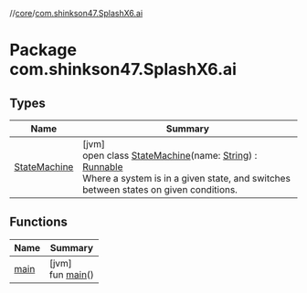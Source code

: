 //[core](../../index.md)/[com.shinkson47.SplashX6.ai](index.md)

# Package com.shinkson47.SplashX6.ai

## Types

| Name | Summary |
|---|---|
| [StateMachine](-state-machine/index.md) | [jvm]<br>open class [StateMachine](-state-machine/index.md)(name: [String](https://kotlinlang.org/api/latest/jvm/stdlib/kotlin/-string/index.html)) : [Runnable](https://docs.oracle.com/javase/8/docs/api/java/lang/Runnable.html)<br>Where a system is in a given state, and switches between states on given conditions. |

## Functions

| Name | Summary |
|---|---|
| [main](main.md) | [jvm]<br>fun [main](main.md)() |
